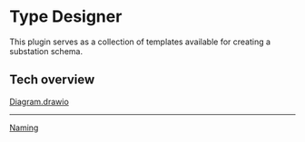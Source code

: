 # Type Designer

This plugin serves as a collection of templates available for creating a substation schema.

## Tech overview

[Diagram.drawio](./diagram.drawio)

----

[Naming](./naming.md)